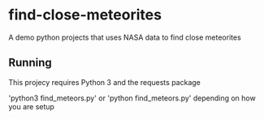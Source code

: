 # find-close-meteorites
A demo python projects that uses NASA data to find close meteorites

## Running

This projecy requires Python 3 and the requests package

'python3 find_meteors.py' or 'python find_meteors.py' depending on how you are setup
